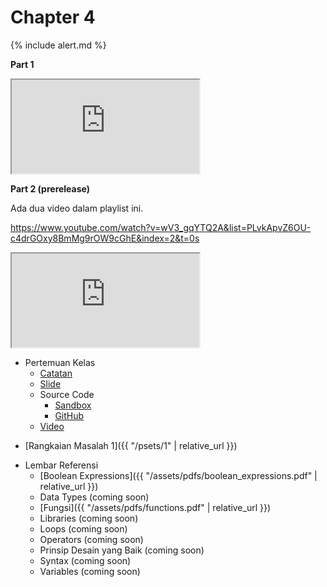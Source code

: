 # Chapter 4

{% include alert.md %}

**Part 1**

<div class="embed-responsive embed-responsive-16by9">
    <iframe allow="accelerometer; autoplay; encrypted-media; gyroscope; picture-in-picture" allowfullscreen class="embed-responsive-item" src="https://www.youtube.com/embed/yWLIgeMXp9Y?modestbranding=1&rel=0&showinfo=0" style="background-image: url('https://img.youtube.com/vi/yWLIgeMXp9Y/sddefault.jpg'); background-repeat: no-repeat; background-size: cover;"></iframe>
</div>

**Part 2 (prerelease)**

Ada dua video dalam playlist ini.

https://www.youtube.com/watch?v=wV3_gqYTQ2A&list=PLvkApvZ6OU-c4drGOxy8BmMg9rOW9cGhE&index=2&t=0s

<div class="embed-responsive embed-responsive-16by9">
    <iframe allow="accelerometer; autoplay; encrypted-media; gyroscope; picture-in-picture" allowfullscreen class="embed-responsive-item" src="https://www.youtube.com/embed/videoseries?list=PLvkApvZ6OU-c4drGOxy8BmMg9rOW9cGhE&modestbranding=1&rel=0&showinfo=0" style="background-image: url('https://img.youtube.com/vi/wV3_gqYTQ2A/sddefault.jpg'); background-repeat: no-repeat; background-size: cover;"></iframe>
</div>

* Pertemuan Kelas
  * [Catatan](notes)
  * [Slide](http://bit.ly/infosma19-c-slide)
  * Source Code
    * [Sandbox](http://bit.ly/31dGuna)
    * [GitHub](https://github.com/informatikasma/lectures/tree/2019/4)
  * [Video](https://youtu.be/yWLIgeMXp9Y)

<!--
* Video Pendek
  * Data Types (coming soon)
  * Operators (coming soon)
  * Conditional Statements (coming soon)
  * Loops (coming soon)
  * Command Line (coming soon)
-->

* [Rangkaian Masalah 1]({{ "/psets/1" | relative_url }})

<!--
* Lab Belajar Mandiri
  * Command line
  * Boolean expression
  * Tipe data
  * Do while loop
  * For loop
  * While loop
  * Function
  * Operator
  * Placeholder
  * Syntax
  * Terminal
  * Typecasting
  * Variabel
-->

* Lembar Referensi
  * [Boolean Expressions]({{ "/assets/pdfs/boolean_expressions.pdf" | relative_url }})
  * Data Types (coming soon)
  * [Fungsi]({{ "/assets/pdfs/functions.pdf" | relative_url }})
  * Libraries (coming soon)
  * Loops (coming soon)
  * Operators (coming soon)
  * Prinsip Desain yang Baik (coming soon)
  * Syntax (coming soon)
  * Variables (coming soon)
